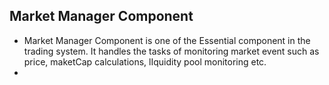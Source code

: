   ## Market Manager Component

  - Market Manager Component is one of the Essential component in the trading system. It handles the tasks of monitoring market event such as price, maketCap calculations, lIquidity pool monitoring etc.
  - 

